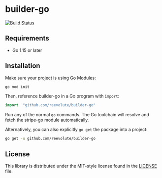 # builder-go
[![Build Status](https://github.com/reevolute/builder-go/actions/workflows/test.yml/badge.svg?branch=master)](https://github.com/reevolute/builder-go/actions/workflows/test.yml?query=branch%3Amaster)

## Requirements

- Go 1.15 or later

## Installation

Make sure your project is using Go Modules:

``` sh
go mod init
```

Then, reference builder-go in a Go program with `import`:

``` go
import	"github.com/reevolute/builder-go"
```
Run any of the normal `go` commands. The Go toolchain will resolve and fetch the stripe-go module automatically.

Alternatively, you can also explicitly `go get` the package into a project:

```bash
go get -u github.com/reevolute/builder-go
```

## License ##

This library is distributed under the MIT-style license found in the [LICENSE](./LICENSE)
file.
